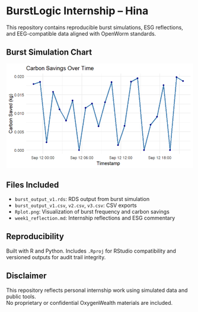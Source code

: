 # BurstLogic Internship – Hina

This repository contains reproducible burst simulations, ESG reflections, and EEG-compatible data aligned with OpenWorm standards.

## Burst Simulation Chart

![Burst Chart](Rplot.png)

## Files Included

- `burst_output_v1.rds`: RDS output from burst simulation
- `burst_output_v1.csv`, `v2.csv`, `v3.csv`: CSV exports
- `Rplot.png`: Visualization of burst frequency and carbon savings
- `week1_reflection.md`: Internship reflections and ESG commentary

## Reproducibility

Built with R and Python. Includes `.Rproj` for RStudio compatibility and versioned outputs for audit trail integrity.

## Disclaimer
This repository reflects personal internship work using simulated data and public tools.  
No proprietary or confidential OxygenWealth materials are included.

